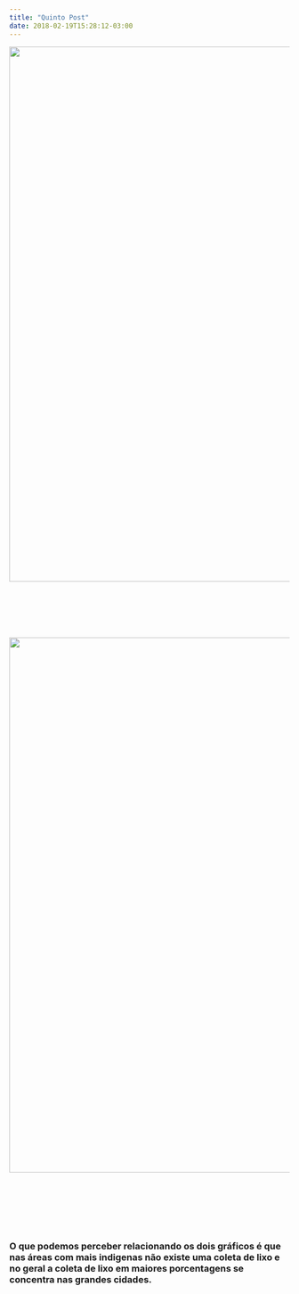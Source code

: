 ```yaml
---
title: "Quinto Post"
date: 2018-02-19T15:28:12-03:00
---
```




<img src="../pb-indi.svg" width="960" height="auto">
<svg id="svg1" width="400" height="100"></svg>

<img src="../pb-coleta.svg" width="960" height="auto">
<svg id="svg2" width="400" height="100"></svg>

<h3> O que podemos perceber relacionando os dois gráficos é que nas áreas com mais indigenas não existe uma coleta de lixo e no geral a coleta de lixo em maiores porcentagens se concentra
nas grandes cidades.</h3>

<script src="https://d3js.org/d3.v4.min.js"></script>
<script src="https://d3js.org/d3-scale-chromatic.v1.min.js"></script>
<script src="https://d3js.org/topojson.v2.min.js"></script>
<script>

var svg = d3.select("#svg1"),
    width = +svg.attr("width"),
    height = +svg.attr("height");

var x = d3.scaleLinear()
    .domain([0,100])
    .rangeRound([100, 360]);

var color = d3.scaleThreshold()
    .domain([0, 5, 10, 25,50, 100, 200])
    .range(d3.schemeOrRd[8]);

var g = svg.append("g")
    .attr("class", "key")
    .attr("transform", "translate(0,40)");

g.selectAll("rect")
  .data(color.range().map(function(d) {
      d = color.invertExtent(d);
      if (d[0] == null) d[0] = x.domain()[0];
      if (d[1] == null) d[1] = x.domain()[1];
      return d;
    }))
  .enter().append("rect")
    .attr("height", 8)
    .attr("x", function(d) { return x(d[0]); })
    .attr("width", function(d) { return x(d[1]) - x(d[0]); })
    .attr("fill", function(d) { return color(d[0]); });

g.append("text")
    .attr("class", "caption")
    .attr("x", x.range()[0])
    .attr("y", -6)
    .attr("fill", "#000")
    .attr("text-anchor", "start")
    .attr("font-weight", "bold")
    .text("Número de indigenas no município");

g.call(d3.axisBottom(x)
    .tickSize(13)
    .tickFormat(function(x, i) { return i ? x : x + "%"; })
    .tickValues(color.domain()))
  .select(".domain")
    .remove();
</script>
 
<script>
var svg2 = d3.select("#svg2"),
    width = +svg2.attr("width"),
    height = +svg2.attr("height");

var x = d3.scaleLinear()
    .domain([0,100])
    .rangeRound([100, 360]);

var color = d3.scaleThreshold()
    .domain([0, 20, 40, 60, 80, 100])
    .range(d3.schemeGnBu[7]);

var g = svg2.append("g")
    .attr("class", "key")
    .attr("transform", "translate(0,40)");

g.selectAll("rect")
  .data(color.range().map(function(d) {
      d = color.invertExtent(d);
      if (d[0] == null) d[0] = x.domain()[0];
      if (d[1] == null) d[1] = x.domain()[1];
      return d;
    }))
  .enter().append("rect")
    .attr("height", 8)
    .attr("x", function(d) { return x(d[0]); })
    .attr("width", function(d) { return x(d[1]) - x(d[0]); })
    .attr("fill", function(d) { return color(d[0]); });

g.append("text")
    .attr("class", "caption")
    .attr("x", x.range()[0])
    .attr("y", -6)
    .attr("fill", "#000")
    .attr("text-anchor", "start")
    .attr("font-weight", "bold")
    .text("Porcentagem de coleta de lixo");

g.call(d3.axisBottom(x)
    .tickSize(13)
    .tickFormat(function(x, i) { return i ? x : x + "%"; })
    .tickValues(color.domain()))
  .select(".domain")
    .remove();
</script>